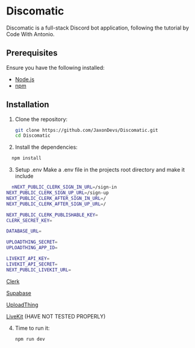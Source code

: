 # Discomatic

Discomatic is a full-stack Discord bot application, following the tutorial by Code With Antonio.

## Prerequisites

Ensure you have the following installed:

- [Node.js](https://nodejs.org/)
- [npm](https://www.npmjs.com/) 

## Installation

1. Clone the repository:
   ```bash
   git clone https://github.com/JaxonDevs/Discomatic.git
   cd Discomatic
   ```

  2. Install the dependencies:
```bash
  npm install
   ```

  3. Setup .env 
Make a .env file in the projects root directory
and make it include
```bash
  nNEXT_PUBLIC_CLERK_SIGN_IN_URL=/sign-in
NEXT_PUBLIC_CLERK_SIGN_UP_URL=/sign-up
NEXT_PUBLIC_CLERK_AFTER_SIGN_IN_URL=/
NEXT_PUBLIC_CLERK_AFTER_SIGN_UP_URL=/

NEXT_PUBLIC_CLERK_PUBLISHABLE_KEY=
CLERK_SECRET_KEY=

DATABASE_URL=

UPLOADTHING_SECRET=
UPLOADTHING_APP_ID=

LIVEKIT_API_KEY=
LIVEKIT_API_SECRET=
NEXT_PUBLIC_LIVEKIT_URL=
   ```

[Clerk](https://clerk.com/)

[Supabase](https://supabase.com/)

[UploadThing](https://uploadthing.com/)

[LiveKit](https://livekit.io/)   (HAVE NOT TESTED PROPERLY)

4. Time to run it:
   ```bash
   npm run dev
   ```

